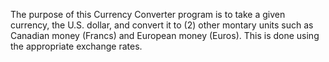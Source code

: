 The purpose of this Currency Converter program is to take a given currency, the U.S. dollar, and convert it to (2) other montary units such as Canadian  money (Francs) and European money (Euros). This is done using the appropriate exchange rates.

